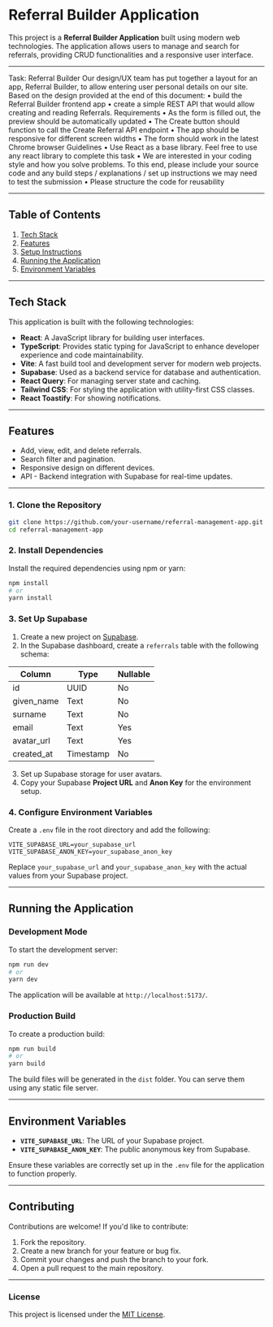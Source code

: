 # Referral Builder Application

This project is a **Referral Builder Application** built using modern web technologies. The application allows users to manage and search for referrals, providing CRUD functionalities and a responsive user interface.

---

Task: Referral Builder
Our design/UX team has put together a layout for an app, Referral Builder, to allow entering user personal details on our site.
Based on the design provided at the end of this document:
• build the Referral Builder frontend app
• create a simple REST API that would allow creating and reading Referrals.
Requirements
• As the form is filled out, the preview should be automatically updated
• The Create button should function to call the Create Referral API endpoint
• The app should be responsive for different screen widths
• The form should work in the latest Chrome browser
Guidelines
• Use React as a base library. Feel free to use any react library to complete this task
• We are interested in your coding style and how you solve problems. To this end, please include your source code and any
build steps / explanations / set up instructions we may need to test the submission
• Please structure the code for reusability

---

## Table of Contents

1. [Tech Stack](#tech-stack)
2. [Features](#features)
3. [Setup Instructions](#setup-instructions)
4. [Running the Application](#running-the-application)
5. [Environment Variables](#environment-variables)

---

## Tech Stack

This application is built with the following technologies:

- **React**: A JavaScript library for building user interfaces.
- **TypeScript**: Provides static typing for JavaScript to enhance developer experience and code maintainability.
- **Vite**: A fast build tool and development server for modern web projects.
- **Supabase**: Used as a backend service for database and authentication.
- **React Query**: For managing server state and caching.
- **Tailwind CSS**: For styling the application with utility-first CSS classes.
- **React Toastify**: For showing notifications.

---

## Features

- Add, view, edit, and delete referrals.
- Search filter and pagination.
- Responsive design on different devices.
- API - Backend integration with Supabase for real-time updates.

---

### 1. Clone the Repository

```bash
git clone https://github.com/your-username/referral-management-app.git
cd referral-management-app
```

### 2. Install Dependencies

Install the required dependencies using npm or yarn:

```bash
npm install
# or
yarn install
```

### 3. Set Up Supabase

1. Create a new project on [Supabase](https://supabase.com/).
2. In the Supabase dashboard, create a `referrals` table with the following schema:

| Column      | Type       | Nullable |
|-------------|------------|----------|
| id          | UUID       | No       |
| given_name  | Text       | No       |
| surname     | Text       | No       |
| email       | Text       | Yes      |
| avatar_url  | Text       | Yes      |
| created_at  | Timestamp  | No       |

3. Set up Supabase storage for user avatars.
4. Copy your Supabase **Project URL** and **Anon Key** for the environment setup.

### 4. Configure Environment Variables

Create a `.env` file in the root directory and add the following:

```env
VITE_SUPABASE_URL=your_supabase_url
VITE_SUPABASE_ANON_KEY=your_supabase_anon_key
```

Replace `your_supabase_url` and `your_supabase_anon_key` with the actual values from your Supabase project.

---

## Running the Application

### Development Mode

To start the development server:

```bash
npm run dev
# or
yarn dev
```

The application will be available at `http://localhost:5173/`.

### Production Build

To create a production build:

```bash
npm run build
# or
yarn build
```

The build files will be generated in the `dist` folder. You can serve them using any static file server.

---

## Environment Variables

- **`VITE_SUPABASE_URL`**: The URL of your Supabase project.
- **`VITE_SUPABASE_ANON_KEY`**: The public anonymous key from Supabase.

Ensure these variables are correctly set up in the `.env` file for the application to function properly.

---

## Contributing

Contributions are welcome! If you'd like to contribute:

1. Fork the repository.
2. Create a new branch for your feature or bug fix.
3. Commit your changes and push the branch to your fork.
4. Open a pull request to the main repository.

---

### License

This project is licensed under the [MIT License](LICENSE).

